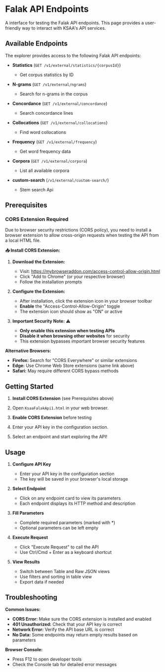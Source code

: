 # Falak API Endpoints

A interface for testing the Falak API endpoints. This page provides a user-friendly way to interact with KSAA's API services.

## Available Endpoints

The explorer provides access to the following Falak API endpoints:

- **Statistics** (`GET /v1/external/statistics/{corpusId}`)
  - Get corpus statistics by ID
  
- **N-grams** (`GET /v1/external/ngrams`)
  - Search for n-grams in the corpus
  
- **Concordance** (`GET /v1/external/concordance`)
  - Search concordance lines
  
- **Collocations** (`GET /v1/external/collocations`)
  - Find word collocations
  
- **Frequency** (`GET /v1/external/frequency`)
  - Get word frequency data
  
- **Corpora** (`GET /v1/external/corpora`)
  - List all available corpora

- **custom-search** (`/v1/external/custom-search/`)  
  - Stem search Api

## Prerequisites

### CORS Extension Required

Due to browser security restrictions (CORS policy), you need to install a browser extension to allow cross-origin requests when testing the API from a local HTML file.

**📥 Install CORS Extension:**

1. **Download the Extension:**
   - Visit: https://mybrowseraddon.com/access-control-allow-origin.html
   - Click "Add to Chrome" (or your respective browser)
   - Follow the installation prompts

2. **Configure the Extension:**
   - After installation, click the extension icon in your browser toolbar
   - **Enable** the "Access-Control-Allow-Origin" toggle
   - The extension icon should show as "ON" or active

3. **Important Security Note:** ⚠️
   - **Only enable this extension when testing APIs**
   - **Disable it when browsing other websites** for security
   - This extension bypasses important browser security features

**Alternative Browsers:**
- **Firefox:** Search for "CORS Everywhere" or similar extensions
- **Edge:** Use Chrome Web Store extensions (same link above)
- **Safari:** May require different CORS bypass methods

## Getting Started

1. **Install CORS Extension** (see Prerequisites above)

2. Open `KsaaFalakApi1.html` in your web browser.

3. **Enable CORS Extension** before testing

4. Enter your API key in the configuration section.

5. Select an endpoint and start exploring the API!

## Usage

1. **Configure API Key**
   - Enter your API key in the configuration section
   - The key will be saved in your browser's local storage

2. **Select Endpoint**
   - Click on any endpoint card to view its parameters
   - Each endpoint displays its HTTP method and description

3. **Fill Parameters**
   - Complete required parameters (marked with *)
   - Optional parameters can be left empty
   
4. **Execute Request**
   - Click "Execute Request" to call the API
   - Use Ctrl/Cmd + Enter as a keyboard shortcut

5. **View Results**
   - Switch between Table and Raw JSON views
   - Use filters and sorting in table view
   - Export data if needed

## Troubleshooting

**Common Issues:**

- **CORS Error:** Make sure the CORS extension is installed and enabled
- **401 Unauthorized:** Check that your API key is correct
- **Network Error:** Verify the API base URL is correct
- **No Data:** Some endpoints may return empty results based on parameters

**Browser Console:**
- Press F12 to open developer tools
- Check the Console tab for detailed error messages
